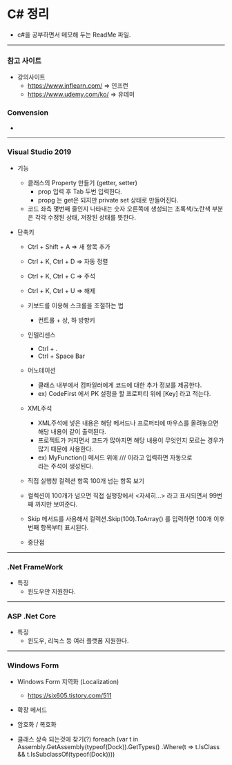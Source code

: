 # C# 정리
- c#을 공부하면서 메모해 두는 ReadMe 파일.
***
### 참고 사이트
- 강의사이트
  - https://www.inflearn.com/ => 인프런
  - https://www.udemy.com/ko/ => 유데미
  

### Convension
- 
***
### Visual Studio 2019
- 기능
  - 클래스의 Property 만들기 (getter, setter)
    - prop 입력 후 Tab 두번 입력한다.
    - propg 는 get은 되지만 private set 상태로 만들어진다.
  - 코드 좌측 몇번째 줄인지 나타내는 숫자 오른쪽에 생성되는 초록색/노란색 부분은 각각 수정된 상태, 저장된 상태를 뜻한다. 
  

- 단축키
  - Ctrl + Shift + A    => 새 항목 추가
  - Ctrl + K, Ctrl + D  => 자동 정렬
  - Ctrl + K, Ctrl + C  => 주석
  - Ctrl + K, Ctrl + U  => 해제
  
  - 키보드를 이용해 스크롤을 조절하는 법
    - 컨트롤 + 상, 하 방향키
  
  - 인텔리센스
    - Ctrl + .
    - Ctrl + Space Bar
  
  
  
  - 어노테이션
    - 클래스 내부에서 컴파일러에게 코드에 대한 추가 정보를 제공한다.
    - ex) CodeFirst 에서 PK 설정을 할 프로퍼티 위에 [Key] 라고 적는다.
    
  - XML주석 <summary>
    - XML주석에 넣은 내용은 해당 메서드나 프로퍼티에 마우스를 올려놓으면 해당 내용이 같이 출력된다.
    - 프로젝트가 커지면서 코드가 많아지면 해당 내용이 무엇인지 모르는 경우가 많기 때문에 사용한다.
    - ex) MyFunction() 메서드 위에 /// 이라고 입력하면 자동으로 <summary> 라는 주석이 생성된다.
  
  - 직접 실행창 컬렉션 항목 100개 넘는 항목 보기
   - 컬렉션이 100개가 넘으면 직접 실행창에서 <자세히...> 라고 표시되면서 99번째 까지만 보여준다.
   - Skip 메서드를 사용해서 컬렉션.Skip(100).ToArray() 를 입력하면 100개 이후번째 항목부터 표시된다.
  
  - 중단점
  
***
### .Net FrameWork
- 특징
  - 윈도우만 지원한다.
***
### ASP .Net Core
- 특징
  - 윈도우, 리눅스 등 여러 플랫폼 지원한다.
***
### Windows Form
- Windows Form 지역화 (Localization)
  - https://six605.tistory.com/511
- 확장 메서드

- 암호화 / 복호화

- 클래스 상속 되는것에 찾기(?)
 foreach (var t in Assembly.GetAssembly(typeof(Dock)).GetTypes()
                .Where(t => t.IsClass && t.IsSubclassOf(typeof(Dock))))

